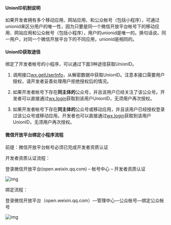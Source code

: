 <!-- https://developers.weixin.qq.com/miniprogram/dev/api/unionID.html -->

#### UnionID机制说明

如果开发者拥有多个移动应用、网站应用、和公众帐号（包括小程序），可通过unionid来区分用户的唯一性，因为只要是同一个微信开放平台帐号下的移动应用、网站应用和公众帐号（包括小程序），用户的unionid是唯一的。换句话说，同一用户，对同一个微信开放平台下的不同应用，unionid是相同的。

#### UnionID获取途径

绑定了开发者帐号的小程序，可以通过下面3种途径获取UnionID。

1.  调用接口[wx.getUserInfo](https://developers.weixin.qq.com/miniprogram/dev/api/open.html)，从解密数据中获取UnionID。注意本接口需要用户授权，请开发者妥善处理用户拒绝授权后的情况。
    
2.  如果开发者帐号下存在**同主体的**公众号，并且该用户已经关注了该公众号。开发者可以直接通过[wx.login](https://developers.weixin.qq.com/miniprogram/dev/api/api-login.html)获取到该用户UnionID，无须用户再次授权。
    
3.  如果开发者帐号下存在**同主体的**公众号或移动应用，并且该用户已经授权登录过该公众号或移动应用。开发者也可以直接通过[wx.login](https://developers.weixin.qq.com/miniprogram/dev/api/api-login.html)获取到该用户UnionID，无须用户再次授权。
    

#### 微信开放平台绑定小程序流程

前提：微信开放平台帐号必须已完成开发者资质认证

开发者资质认证流程：

登录微信开放平台(open.weixin.qq.com) – 帐号中心 – 开发者资质认证

![img](https://mp.weixin.qq.com/debug/wxadoc/dev/image/open.png)

绑定流程：

登录微信开放平台（open.weixin.qq.com）—管理中心—公众帐号—绑定公众帐号

![img](https://mp.weixin.qq.com/debug/wxadoc/dev/image/union_bind.png)

